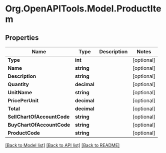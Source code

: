# Org.OpenAPITools.Model.ProductItem

## Properties

Name | Type | Description | Notes
------------ | ------------- | ------------- | -------------
**Type** | **int** |  | [optional] 
**Name** | **string** |  | [optional] 
**Description** | **string** |  | [optional] 
**Quantity** | **decimal** |  | [optional] 
**UnitName** | **string** |  | [optional] 
**PricePerUnit** | **decimal** |  | [optional] 
**Total** | **decimal** |  | [optional] 
**SellChartOfAccountCode** | **string** |  | [optional] 
**BuyChartOfAccountCode** | **string** |  | [optional] 
**ProductCode** | **string** |  | [optional] 

[[Back to Model list]](../README.md#documentation-for-models) [[Back to API list]](../README.md#documentation-for-api-endpoints) [[Back to README]](../README.md)

